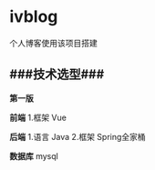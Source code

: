 # ivblog
个人博客使用该项目搭建

###技术选型###
---------------------------------------------------------------------
**第一版**

**前端**
1.框架 Vue

**后端**
1.语言 Java
2.框架 Spring全家桶

**数据库**
mysql
